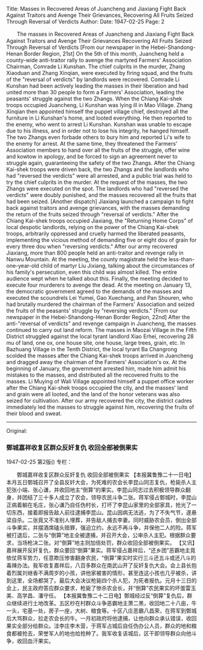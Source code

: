 Title: Masses in Recovered Areas of Juancheng and Jiaxiang Fight Back Against Traitors and Avenge Their Grievances, Recovering All Fruits Seized Through Reversal of Verdicts
Author:
Date: 1947-02-25
Page: 2

　　The masses in Recovered Areas of Juancheng and Jiaxiang Fight Back Against Traitors and Avenge Their Grievances
    Recovering All Fruits Seized Through Reversal of Verdicts
    [From our newspaper in the Hebei-Shandong-Henan Border Region, 21st] On the 5th of this month, Juancheng held a county-wide anti-traitor rally to avenge the martyred Farmers' Association Chairman, Comrade Li Kunshan. The chief culprits in the murder, Zhang Xiaoduan and Zhang Xinqian, were executed by firing squad, and the fruits of the "reversal of verdicts" by landlords were recovered. Comrade Li Kunshan had been actively leading the masses in their liberation and had united more than 30 people to form a Farmers' Association, leading the peasants' struggle against the two Zhangs. When the Chiang Kai-shek troops occupied Juancheng, Li Kunshan was lying ill in Mao Village. Zhang Xinqian then appointed himself the puppet village chief, destroyed all the furniture in Li Kunshan's home, and looted everything. He then reported to the enemy, who went to arrest Li Kunshan. Kunshan was unable to escape due to his illness, and in order not to lose his integrity, he hanged himself. The two Zhangs even forbade others to bury him and reported Li's wife to the enemy for arrest. At the same time, they threatened the Farmers' Association members to hand over all the fruits of the struggle, offer wine and kowtow in apology, and be forced to sign an agreement never to struggle again, guaranteeing the safety of the two Zhangs. After the Chiang Kai-shek troops were driven back, the two Zhangs and the landlords who had "reversed the verdicts" were all arrested, and a public trial was held to try the chief culprits in the murder. At the request of the masses, the two Zhangs were executed on the spot. The landlords who had "reversed the verdicts" were doubly punished, and the masses recovered all the fruits that had been seized.
    [Another dispatch] Jiaxiang launched a campaign to fight back against traitors and avenge grievances, with the masses demanding the return of the fruits seized through "reversal of verdicts." After the Chiang Kai-shek troops occupied Jiaxiang, the "Returning Home Corps" of local despotic landlords, relying on the power of the Chiang Kai-shek troops, arbitrarily oppressed and cruelly harmed the liberated peasants, implementing the vicious method of demanding five or eight dou of grain for every three dou when "reversing verdicts." After our army recovered Jiaxiang, more than 800 people held an anti-traitor and revenge rally in Nanwu Mountain. At the meeting, the county magistrate held the less-than-one-year-old child of martyr Liu Jixiang, talking about the circumstances of his family's persecution, even this child was almost killed. The entire audience wept when he talked about this. Finally, the meeting decided to execute four murderers to avenge the dead. At the meeting on January 13, the democratic government agreed to the demands of the masses and executed the scoundrels Lei Yumei, Gao Xuechang, and Pan Shouren, who had brutally murdered the chairman of the Farmers' Association and seized the fruits of the peasants' struggle by "reversing verdicts."
    [From our newspaper in the Hebei-Shandong-Henan Border Region, 22nd] After the anti-"reversal of verdicts" and revenge campaign in Juancheng, the masses continued to carry out land reform. The masses in Maozai Village in the Fifth District struggled against the local tyrant landlord Xiao Erhei, recovering 28 mu of land, one ox, one house site, one house, large trees, grain, etc. In Bazhuang Village in the Tenth District, the local tyrant Ba Changrong scolded the masses after the Chiang Kai-shek troops arrived in Juancheng and dragged away the chairman of the Farmers' Association's ox. At the beginning of January, the government arrested him, made him admit his mistakes to the masses, and distributed all the recovered fruits to the masses. Li Muying of Wali Village appointed himself a puppet office worker after the Chiang Kai-shek troops occupied the city, and the masses' land and grain were all looted, and the land of the honor veterans was also seized for cultivation. After our army recovered the city, the district cadres immediately led the masses to struggle against him, recovering the fruits of their blood and sweat.



<hr /> 

Original: 


### 鄄城嘉祥收复区群众反奸复仇  收回全部被倒果实

1947-02-25
第2版()
专栏：

　　鄄城嘉祥收复区群众反奸复仇
    收回全部被倒果实
    【本报冀鲁豫二十一日电】本月五日鄄城召开了全县反奸大会，为死难的农会长李昆山同志复仇，枪毙杀人主犯张小端、张心谦，并收回地主“倒算”的果实。李昆山同志过去积极领导群众翻身，并团结了三十多人成立了农会，领导农民斗争二张。蒋军侵占鄄城时，李昆山正病着躺在毛庄，张心谦乃自任伪村长，打坏了李昆山家里的全部家具，抢光了一切东西，接着即报告敌人前往逮捕李昆山。昆山因病无法逃，为了不失气节，遂悬梁自杀。二张竟又不准别人埋葬，并告敌人捕去李妻。同时威胁农会员，倒出全部斗争果实，并摆酒席磕头赔罪，强迫立约，永远不再斗争，并保他二人的险。蒋军被打退后，二张与“倒算”地主全被逮捕，并召开大会，公审杀人主犯。根据群众要求，当场枪决二张。对“倒算”地主则加倍处罚，群众收回全部被倒果实。
    【又讯】嘉祥展开反奸复仇，群众要回“倒算”果实。蒋军侵占嘉祥后，“还乡团”恶霸地主竟依仗蒋军势力，任意欺压惨害翻身农民，“倒算”果实时实行三斗还五斗或还八斗的毒辣办法。我军收复嘉祥后，八百多群众在南武山开了反奸复仇大会。会上县长抱着烈属刘继香不满周岁的小孩，讲他家被害的情形，甚至连这小孩也几乎被杀，讲到这里，全场都哭了。最后大会决议枪毙四个杀人犯，为死者报仇。元月十三日的会上，民主政府答应群众要求，枪毙了惨杀农会长，并“倒算”农民果实的坏蛋雷玉美、高学昌、潘守任。
    【本报冀鲁豫二十二日电】鄄城经过反“倒算”复仇后，群众继续进行土地改革。五区杪在村群众斗争恶霸地主萧二黑，收回地二十八亩，牛一头，宅基一处，房子一座，大树、粮食等。十区八庄恶霸八昌荣，在蒋军到鄄城后大骂群众，拉走农会长的牛。一月初政府将他逮捕，让他向群众承认错误，收回果实全部分给群众。洼李庄李木营，于蒋军占城后自任伪办公人员，群众的地和粮食都被抢去，荣誉军人的地也给抢种了。我军收复该城后，区干即领导群众向他斗争，收回血汗果实。
